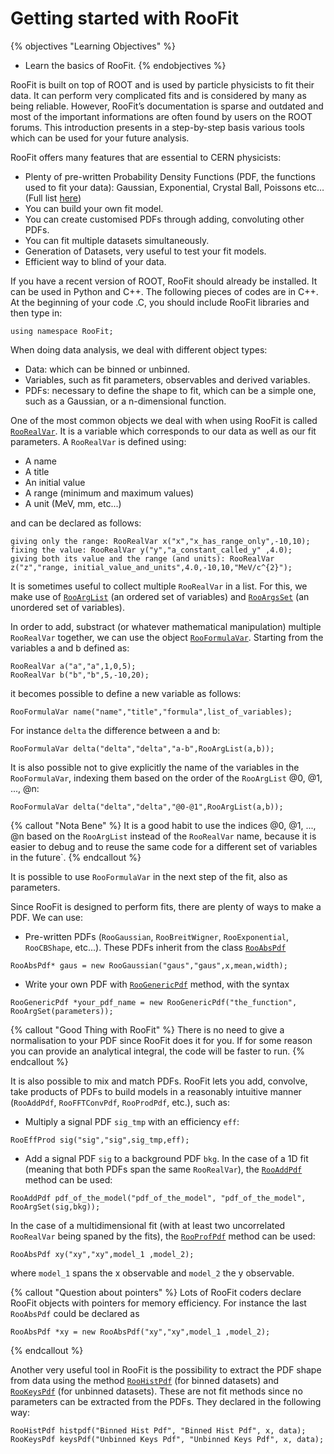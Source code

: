 # Getting started with RooFit

{% objectives "Learning Objectives" %}
* Learn the basics of RooFit.
{% endobjectives %} 

RooFit is built on top of ROOT and is used by particle physicists to fit their data. It can perform very complicated fits and is considered by many as being reliable. However, RooFit’s documentation is sparse and outdated and most of the important informations are often found by users on the ROOT forums. This introduction presents in a step-by-step basis various tools which can be used for your future analysis. 

RooFit offers many features that are essential to CERN physicists:

- Plenty of pre-written Probability Density Functions (PDF, the functions used to fit your data): Gaussian, Exponential, Crystal Ball, Poissons etc… (Full list [here](https://github.com/root-project/root/tree/master/roofit/roofit/inc))
- You can build your own fit model.
- You can create customised PDFs through adding, convoluting other PDFs. 
- You can fit multiple datasets simultaneously. 
- Generation of Datasets, very useful to test your fit models.
- Efficient way to blind of your data. 

If you have a recent version of ROOT, RooFit should already be installed. It can be used in Python and C++. The following pieces of codes are in C++. 
At the beginning of your code .C, you should include RooFit libraries and then type in:

```
using namespace RooFit;
```

When doing data analysis, we deal with different object types:

- Data: which can be binned or unbinned.
- Variables, such as fit parameters, observables and derived variables.
- PDFs: necessary to define the shape to fit, which can be a simple one, such as a Gaussian, or a n-dimensional function.

One of the most common objects we deal with when using RooFit is called [`RooRealVar`](https://root.cern.ch/doc/master/classRooRealVar.html). It is a variable which corresponds to our data as well as our fit parameters. 
A `RooRealVar` is defined using:

- A name
- A title
- An initial value
- A range (minimum and maximum values)
- A unit (MeV, mm, etc...)

and can be declared as follows: 

```
giving only the range: RooRealVar x("x","x_has_range_only",-10,10);
fixing the value: RooRealVar y("y","a_constant_called_y" ,4.0);
giving both its value and the range (and units): RooRealVar z("z","range, initial_value_and_units",4.0,-10,10,"MeV/c^{2}");
```

It is sometimes useful to collect multiple `RooRealVar` in a list. For this, we make use of [`RooArgList`](https://root.cern.ch/doc/master/classRooArgList.html) (an ordered set of variables) and [`RooArgsSet`](https://root.cern.ch/doc/master/classRooArgSet.html) (an unordered set of variables).

In order to add, substract (or whatever mathematical manipulation) multiple `RooRealVar` together, we can use the object [`RooFormulaVar`](https://root.cern.ch/doc/master/classRooFormulaVar.html).  Starting from the variables a and b defined as: 

```
RooRealVar a("a","a",1,0,5); 
RooRealVar b("b","b",5,-10,20);
```

it becomes possible to define a new variable as follows: 

```
RooFormulaVar name("name","title","formula",list_of_variables);
```

For instance `delta` the difference between a and b:

````
RooFormulaVar delta("delta","delta","a-b",RooArgList(a,b));
````

It is also possible not to give explicitly the name of the variables in the `RooFormulaVar`, indexing them based on the order of the `RooArgList` @0, @1, ..., @n: 

````
RooFormulaVar delta("delta","delta","@0-@1",RooArgList(a,b));
````

{% callout "Nota Bene" %}
It is a good habit to use the indices @0, @1, ..., @n based on the `RooArgList` instead of the `RooRealVar` name, because it is easier to debug and to reuse the same code for a different set of variables in the future`.
{% endcallout %} 

It is possible to use `RooFormulaVar` in the next step of the fit, also as parameters.

Since RooFit is designed to perform fits, there are plenty of ways to make a PDF. We can use:

- Pre-written PDFs (`RooGaussian`, `RooBreitWigner`, `RooExponential`, `RooCBShape`, etc...). These PDFs inherit from the class [ `RooAbsPdf`](https://root.cern.ch/doc/v608/classRooAbsPdf.html)
````
RooAbsPdf* gaus = new RooGaussian("gaus","gaus",x,mean,width);
````
- Write your own PDF with [`RooGenericPdf`](https://root.cern.ch/doc/master/classRooGenericPdf.html) method, with the syntax
````
RooGenericPdf *your_pdf_name = new RooGenericPdf("the_function", RooArgSet(parameters));
````

{% callout "Good Thing with RooFit" %}
There is no need to give a normalisation to your PDF since RooFit does it for you. If for some reason you can provide an analytical integral, the code will be faster to run.
{% endcallout %} 

It is also possible to mix and match PDFs. RooFit lets you add, convolve, take products of PDFs to build models in a reasonably intuitive manner (`RooAddPdf`, `RooFFTConvPdf`, `RooProdPdf`, etc.), such as:

- Multiply a signal PDF `sig_tmp` with an efficiency `eff`:
````
RooEffProd sig("sig","sig",sig_tmp,eff); 
````
- Add a signal PDF `sig` to a background PDF `bkg`.
In the case of a 1D fit (meaning that both PDFs span the same `RooRealVar`), the [`RooAddPdf`](https://root.cern.ch/doc/master/classRooAddPdf.html) method can be used: 
````
RooAddPdf pdf_of_the_model("pdf_of_the_model", "pdf_of_the_model", RooArgSet(sig,bkg));
````
In the case of a multidimensional fit (with at least two uncorrelated `RooRealVar` being spaned by the fits), the [`RooProfPdf`](https://root.cern.ch/doc/master/classRooProdPdf.html) method can be used: 
````
RooAbsPdf xy("xy","xy",model_1 ,model_2);
````
where `model_1` spans the x observable and `model_2` the y observable. 

{% callout "Question about pointers" %}
Lots of RooFit coders declare RooFit objects with pointers for memory efficiency. For instance the last `RooAbsPdf` could be declared as 
````
RooAbsPdf *xy = new RooAbsPdf("xy","xy",model_1 ,model_2);
````
{% endcallout %} 

Another very useful tool in RooFit is the possibility to extract the PDF shape from data using the method [`RooHistPdf`](https://root.cern.ch/doc/master/classRooHistPdf.html) (for binned datasets) and [`RooKeysPdf`](https://root.cern.ch/doc/master/classRooKeysPdf.html) (for unbinned datasets). These are not fit methods since no parameters can be extracted from the PDFs.
They declared in the following way: 

````
RooHistPdf histpdf("Binned Hist Pdf", "Binned Hist Pdf", x, data);
RooKeysPdf keysPdf("Unbinned Keys Pdf", "Unbinned Keys Pdf", x, data);
````


    
    










